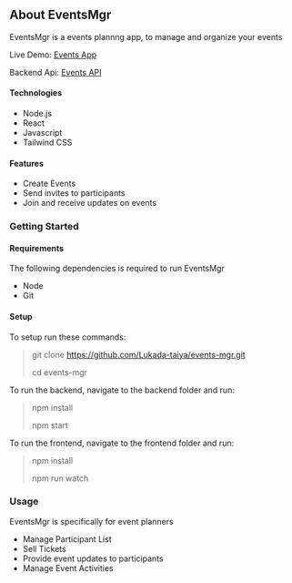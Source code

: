 ## About EventsMgr

EventsMgr is a events plannng app, to manage and organize your events

Live Demo: [Events App](https://events-mgr.vercel.app)

Backend Api: [Events API](https://events-mgr.azurewebsites.net/)

#### Technologies
- Node.js
- React
- Javascript
- Tailwind CSS 


#### Features
- Create Events
- Send invites to participants
- Join and receive updates on events 

### Getting Started
#### Requirements
The following dependencies is required to run EventsMgr
- Node
- Git 

#### Setup
To setup run these commands:
> git clone https://github.com/Lukada-taiya/events-mgr.git
>
> cd events-mgr


To run the backend, navigate to the backend folder and run:

> npm install
>
> npm start


To run the frontend, navigate to the frontend folder and run:

> npm install
>
> npm run watch


### Usage
EventsMgr is specifically for event planners
- Manage Participant List
- Sell Tickets
- Provide event updates to participants
- Manage Event Activities  
    
